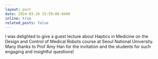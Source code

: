 ```yaml
---
layout: post
date: 2024-03-26 15:59:00-0400
inline: true
related_posts: false
---
```


I was delighted to give a guest lecture about Haptics in Medicine on the Design and Control of Medical Robots course at Seoul National University. Many thanks to Prof Amy Han for the invitation and the students for such engaging and insightful questions!
